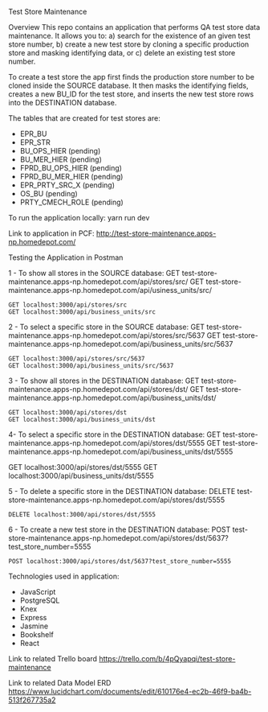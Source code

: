 Test Store Maintenance

Overview
This repo contains an application that performs QA test store data maintenance. It allows you to:
  a) search for the existence of an given test store number,
  b) create a new test store by cloning a specific production store and masking identifying data, or
  c) delete an existing test store number.

To create a test store the app first finds the production store number to be cloned inside the SOURCE database.  It then masks the identifying fields, creates a new BU_ID for the test store, and inserts the new test store rows into the DESTINATION database.

The tables that are created for test stores are:
  - EPR_BU
  - EPR_STR
  - BU_OPS_HIER (pending)
  - BU_MER_HIER (pending)
  - FPRD_BU_OPS_HIER (pending)
  - FPRD_BU_MER_HIER (pending)
  - EPR_PRTY_SRC_X (pending)
  - OS_BU (pending)
  - PRTY_CMECH_ROLE (pending)


To run the application locally:
  yarn run dev

Link to application in PCF:
  http://test-store-maintenance.apps-np.homedepot.com/


Testing the Application in Postman

1 - To show all stores in the SOURCE database:
    GET test-store-maintenance.apps-np.homedepot.com/api/stores/src/
    GET test-store-maintenance.apps-np.homedepot.com/api/usiness_units/src/

    GET localhost:3000/api/stores/src
    GET localhost:3000/api/business_units/src


2 - To select a specific store in the SOURCE database:
    GET test-store-maintenance.apps-np.homedepot.com/api/stores/src/5637
    GET test-store-maintenance.apps-np.homedepot.com/api/business_units/src/5637

    GET localhost:3000/api/stores/src/5637
    GET localhost:3000/api/business_units/src/5637

3 - To show all stores in the DESTINATION database:
    GET test-store-maintenance.apps-np.homedepot.com/api/stores/dst/
    GET test-store-maintenance.apps-np.homedepot.com/api/business_units/dst/

    GET localhost:3000/api/stores/dst
    GET localhost:3000/api/business_units/dst

4- To select a specific store in the DESTINATION database:
   GET test-store-maintenance.apps-np.homedepot.com/api/stores/dst/5555
   GET test-store-maintenance.apps-np.homedepot.com/api/business_units/dst/5555

   GET localhost:3000/api/stores/dst/5555
   GET localhost:3000/api/business_units/dst/5555

5 - To delete a specific store in the DESTINATION database:
    DELETE test-store-maintenance.apps-np.homedepot.com/api/stores/dst/5555

    DELETE localhost:3000/api/stores/dst/5555

6 - To create a new test store in the DESTINATION database:
    POST test-store-maintenance.apps-np.homedepot.com/api/stores/dst/5637?test_store_number=5555

    POST localhost:3000/api/stores/dst/5637?test_store_number=5555



Technologies used in application:
   - JavaScript
   - PostgreSQL
   - Knex
   - Express
   - Jasmine
   - Bookshelf
   - React


Link to related Trello board
  https://trello.com/b/4pQyapqi/test-store-maintenance  

Link to related Data Model ERD
  https://www.lucidchart.com/documents/edit/610176e4-ec2b-46f9-ba4b-513f267735a2
